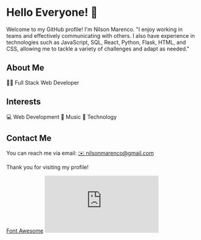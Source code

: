 # Hello Everyone! 👋

Welcome to my GitHub profile! I'm Nilson Marenco. "I enjoy working in teams and effectively communicating with others. I also have experience in technologies such as JavaScript, SQL, React, Python, Flask, HTML, and CSS, allowing me to tackle a variety of challenges and adapt as needed."

## About Me
👨‍💻 Full Stack Web Developer

## Interests
💻 Web Development
🎵 Music
📱 Technology

## Contact Me
You can reach me via email: [✉️ nilsonmarenco@gmail.com](mailto:nilsonmarenco@gmail.com)

Thank you for visiting my profile!

[Font Awesome](https://cdnjs.cloudflare.com/ajax/libs/font-awesome/5.15.4/css/all.min.css)
![Heart](https://cdnjs.cloudflare.com/ajax/libs/font-awesome/5.15.4/css/all.min.css)




